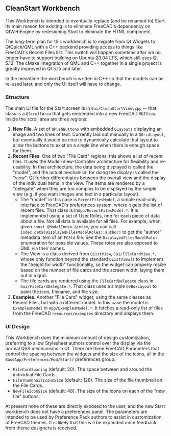 ## CleanStart Workbench

This Workbench is intended to eventually replace (and be renamed to) Start. Its main reason for existing is to
eliminate FreeCAD's dependency on QtWebEngine by redesigning Start to eliminate the HTML component.

The long-term plan for this workbench is to migrate from Qt Widgets to QtQuick/QML with a C++ backend providing access
to things like FreeCAD's Recent Files list. This switch will happen sometime after we no longer have to support building
on Ubuntu 20.04 LTS, which still uses Qt 5.12. The cMake integration of QML and C++ together in a single project is
greatly improved in Qt 5.15 and later.

In the meantime the workbench is written in C++ so that the models can be re-used later, and only the UI itself will
have to change.

### Structure

The main UI file for the Start screen is in `Gui/CleanStartView.cpp` -- that class is a `QScrollArea` that gets embedded
into a new FreeCAD `MDIView`. Inside the scroll area are three regions:

1. **New File**. A set of `QPushButtons` with embedded `QLayouts` displaying an image and two lines of text. Currently
laid out manually in a `QGridLayout`, but eventually it would be nice to dynamically calculate that layout to allow the
buttons to exist on a single line when there is enough space for them.
2. **Recent Files**. One of two "File Card" regions, this shows a list of recent files. It uses the
Model-View-Controller architecture for flexibility and re-usability. In that architecture, the data being displayed is
called the "model", and the actual mechanism for doing the display is called the "view". Qt further differentiates
between the overall view and the display of the individual items in the view. The items are rendered by a "delegate"
when they are too complex to be displayed by the simple view (e.g. if you want images and text in a particular layout).
    * The "model" in this case is `RecentFilesModel`, a simple read-only interface to 
FreeCAD's preferences system, where it gets the list of recent files. That class is in`App/RecentFilesModel.*`. It is
implemented using a set of User Roles, one for each piece of data about a file. Not all data is available for all files.
For example, when given `const QModelIndex &index`, you can call `index.data(DisplayedFilesModelRoles::author)` to get
the "author" metadata item of an `FCStd` file. See the `DisplayedFilesModelRoles` enumeration for possible values. These
roles are also exposed to QML via their names.
    * The View is a class derived from `QListView`, `Gui/FileCardView.*`, whose only function beyond the standard 
`QListView` is to implement the "height for width" functionality, so the widget can properly resize based on the number
of file cards and the screen width, laying them out in a grid. 
    * The file cards are rendered using the `FileCardDelegate` class in `Gui/FileCardDelegate.*`. That class uses
a simple `QVBoxLayout` to paint the icon, filename, and file size.
3. **Examples**. Another "File Card" widget, using the same classes as Recent Files, but with a different model. In this
case the model is `ExamplesModel` in `App/ExamplesModel.*`. It fetches a read-only list of files from the FreeCAD
`resources/examples` directory and displays them.

### UI Design

This Workbench does the minimum amount of design customization, preferring to allow Stylesheet authors control over the
display via the normal QSS mechanisms in Qt. There are three FreeCAD Parameters that control the spacing between the
widgets and the size of the icons, all in the `BaseApp/Preferences/Mod/Start/` preferences group:
* `FileCardSpacing` (default: 20). The space between and around the individual File Cards.
* `FileThumbnailIconsSize` (default: 128). The size of the file thumbnail on the File Cards.
* `NewFileIconSize` (default: 48). The size of the icons on each of the "new file" buttons.

At present none of these are directly exposed to the user, and the new Start workbench does not have a preferences
panel. The parameters are intended to be used by Preference Pack authors to assist in customization of FreeCAD themes.
It is likely that this will be expanded once feedback from theme designers is received.